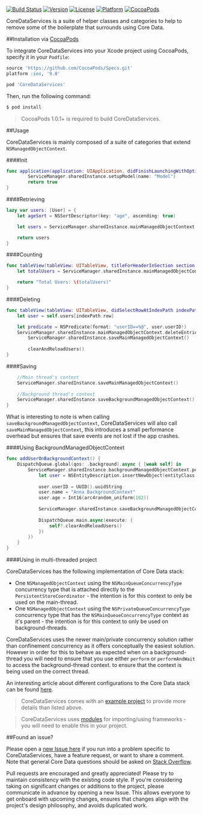 [![Build Status](https://travis-ci.org/wibosco/CoreDataServices.svg)](https://travis-ci.org/wibosco/CoreDataServices)
[![Version](https://img.shields.io/cocoapods/v/CoreDataServices.svg?style=flat)](http://cocoapods.org/pods/CoreDataServices)
[![License](https://img.shields.io/cocoapods/l/CoreDataServices.svg?style=flat)](http://cocoapods.org/pods/CoreDataServices)
[![Platform](https://img.shields.io/cocoapods/p/CoreDataServices.svg?style=flat)](http://cocoapods.org/pods/CoreDataServices)
[![CocoaPods](https://img.shields.io/cocoapods/metrics/doc-percent/CoreDataServices.svg)](http://cocoapods.org/pods/CoreDataServices)

CoreDataServices is a suite of helper classes and categories to help to remove some of the boilerplate that surrounds using Core Data.

##Installation via [CocoaPods](https://cocoapods.org/)

To integrate CoreDataServices into your Xcode project using CocoaPods, specify it in your `Podfile`:

```ruby
source 'https://github.com/CocoaPods/Specs.git'
platform :ios, '9.0'

pod 'CoreDataServices'
```

Then, run the following command:

```bash
$ pod install
```

> CocoaPods 1.0.1+ is required to build CoreDataServices.

##Usage

CoreDataServices is mainly composed of a suite of categories that extend `NSManagedObjectContext`.

####Init

```swift
func application(application: UIApplication, didFinishLaunchingWithOptions launchOptions: [NSObject: AnyObject]?) -> Bool {
        ServiceManager.sharedInstance.setupModel(name: "Model")
        return true
}
```

####Retrieving

```swift
lazy var users: [User] = {
	let ageSort = NSSortDescriptor(key: "age", ascending: true)

	let users = ServiceManager.sharedInstance.mainManagedObjectContext.retrieveEntries(entityClass: User.self, sortDescriptors: [ageSort])

	return users
}
```

####Counting

```swift
func tableView(tableView: UITableView, titleForHeaderInSection section: Int) -> String? {
	let totalUsers = ServiceManager.sharedInstance.mainManagedObjectContext.retrieveEntriesCount(entityClass: User.self)

	return "Total Users: \(totalUsers)"
}
```

####Deleting

```swift
func tableView(tableView: UITableView, didSelectRowAtIndexPath indexPath: NSIndexPath) {
	let user = self.users[indexPath.row]

	let predicate = NSPredicate(format: "userID==%@", user.userID!)
	ServiceManager.sharedInstance.mainManagedObjectContext.deleteEntries(entityClass: User.self, predicate: predicate)
        ServiceManager.sharedInstance.saveMainManagedObjectContext()
        
        clearAndReloadUsers()
}
```

####Saving

```swift
    //Main thread's context
    ServiceManager.sharedInstance.saveMainManagedObjectContext()
    
    //Background thread's context
    ServiceManager.sharedInstance.saveBackgroundManagedObjectContext()
}
```

What is interesting to note is when calling `saveBackgroundManagedObjectContext`, CoreDataServices will also call `saveMainManagedObjectContext`, this introduces a small performance overhead but ensures that save events are not lost if the app crashes.

####Using BackgroundManagedObjectContext

```swift
func addUserOnBackgroundContext() {
    DispatchQueue.global(qos: .background).async { [weak self] in
        ServiceManager.sharedInstance.backgroundManagedObjectContext.performAndWait({
            let user = NSEntityDescription.insertNewObject(entityClass: User.self, managedObjectContext: ServiceManager.sharedInstance.backgroundManagedObjectContext)
            
            user.userID = UUID().uuidString
            user.name = "Anna BackgroundContext"
            user.age = Int16(arc4random_uniform(102))
            
            ServiceManager.sharedInstance.saveBackgroundManagedObjectContext()
            
            DispatchQueue.main.async(execute: {
                self?.clearAndReloadUsers()
            })
        })
    }
}
```

####Using in multi-threaded project

CoreDataServices has the following implementation of Core Data stack:

* One  `NSManagedObjectContext` using the `NSMainQueueConcurrencyType` concurrency type that is attached directly to the `PersistentStoreCoordinator` - the intention is for this context to only be used on the main-thread.
* One  `NSManagedObjectContext` using the `NSPrivateQueueConcurrencyType` concurrency type that has the `NSMainQueueConcurrencyType` context as it's parent - the intention is for this context to only be used on background-threads. 

CoreDataServices uses the newer main/private concurrency solution rather than confinement concurrency as it offers conceptually the easiest solution. However in order for this to behave as expected when on a background-thread you will need to ensure that you use either `perform` or `performAndWait` to access the background-thread context. to ensure that the context is being used on the correct thread. 

An interesting article about different configurations to the Core Data stack can be found [here](http://floriankugler.com/2013/04/29/concurrent-core-data-stack-performance-shootout/).

> CoreDataServices comes with an [example project](https://github.com/wibosco/CoreDataServices/tree/master/Examples/Swift%20Example) to provide more details than listed above.

> CoreDataServices uses [modules](http://useyourloaf.com/blog/modules-and-precompiled-headers.html) for importing/using frameworks - you will need to enable this in your project.

##Found an issue?

Please open a [new Issue here](https://github.com/wibosco/CoreDataServices/issues/new) if you run into a problem specific to CoreDataServices, have a feature request, or want to share a comment. Note that general Core Data questions should be asked on [Stack Overflow](http://stackoverflow.com).

Pull requests are encouraged and greatly appreciated! Please try to maintain consistency with the existing code style. If you're considering taking on significant changes or additions to the project, please communicate in advance by opening a new Issue. This allows everyone to get onboard with upcoming changes, ensures that changes align with the project's design philosophy, and avoids duplicated work.
